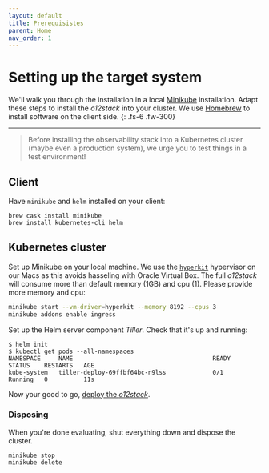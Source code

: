 ```yaml
---
layout: default
title: Prerequisistes
parent: Home
nav_order: 1
---
```


# Setting up the target system

We'll walk you through the installation in a local [Minikube](https://kubernetes.io/docs/setup/minikube/) installation. Adapt
these steps to install the _o12stack_ into your cluster. We use
[Homebrew](https://brew.sh/) to install software on the client side.
{: .fs-6 .fw-300}

* * *

> Before installing the observability stack into a Kubernetes cluster 
> (maybe even a production system), we urge you to test things in a test
> environment!

## Client

Have `minikube` and `helm` installed on your client:

    brew cask install minikube
    brew install kubernetes-cli helm

## Kubernetes cluster

Set up Minikube on your local machine. We use the [`hyperkit`](https://github.com/kubernetes/minikube/blob/master/docs/drivers.md#hyperkit-driver)
hypervisor on our Macs as this avoids hasseling with Oracle Virtual Box. The full
_o12stack_ will consume more than default memory (1GB) and cpu (1). Please provide
more memory and cpu:

```bash
minikube start --vm-driver=hyperkit --memory 8192 --cpus 3
minikube addons enable ingress
```

Set up the Helm server component _Tiller_. Check that it's up and running:
```
$ helm init
$ kubectl get pods --all-namespaces
NAMESPACE     NAME                                       READY   STATUS    RESTARTS   AGE
kube-system   tiller-deploy-69ffbf64bc-n9lss             0/1     Running   0          11s
```

Now your good to go, [deploy the _o12stack_](quickstart.html).

### Disposing

When you're done evaluating, shut everything down and dispose the cluster.

    minikube stop
    minikube delete
